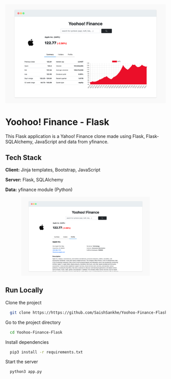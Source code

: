
<img src='./static/img/screenshot-1.png'/>

# Yoohoo! Finance - Flask

This Flask application is a Yahoo! Finance clone made using Flask, Flask-SQLAlchemy, JavaScript and data from yfinance.


## Tech Stack

**Client:** Jinja templates, Bootstrap, JavaScript

**Server:** Flask, SQLAlchemy

**Data:** yfinance module (Python)

<p align="center">
  <img src='./static/img/screenshot-2.png' width="80%"/>
</p>

## Run Locally

Clone the project

```bash
  git clone https://https://github.com/SaishSankhe/Yoohoo-Finance-Flask.git
```

Go to the project directory

```bash
  cd Yoohoo-Finance-Flask
```

Install dependencies

```bash
  pip3 install -r requirements.txt
```

Start the server

```bash
  python3 app.py
```

  
